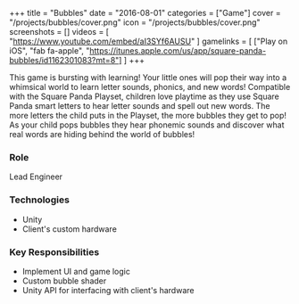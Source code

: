 +++
title = "Bubbles"
date = "2016-08-01"
categories = ["Game"]
cover = "/projects/bubbles/cover.png"
icon = "/projects/bubbles/cover.png"
screenshots = []
videos = [
    "https://www.youtube.com/embed/aI3SYf6AUSU"
]
gamelinks = [
    ["Play on iOS", "fab fa-apple", "https://itunes.apple.com/us/app/square-panda-bubbles/id1162301083?mt=8"]
]
+++

This game is bursting with learning! Your little ones will pop their way into a whimsical world to learn letter sounds, phonics, and new words! Compatible with the Square Panda Playset, children love playtime as they use Square Panda smart letters to hear letter sounds and spell out new words. The more letters the child puts in the Playset, the more bubbles they get to pop! As your child pops bubbles they hear phonemic sounds and discover what real words are hiding behind the world of bubbles! 

### Role
Lead Engineer

### Technologies
* Unity
* Client's custom hardware

### Key Responsibilities
* Implement UI and game logic
* Custom bubble shader
* Unity API for interfacing with client's hardware